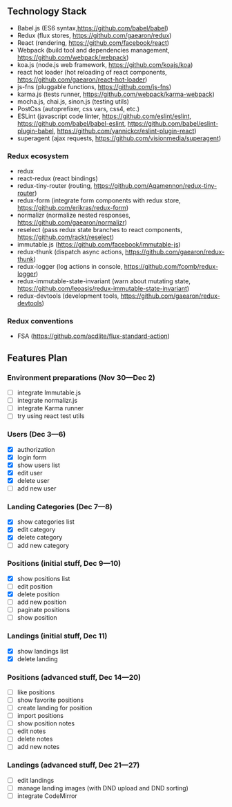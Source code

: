 ## Technology Stack

* Babel.js (ES6 syntax,https://github.com/babel/babel)
* Redux (flux stores, https://github.com/gaearon/redux)
* React (rendering, https://github.com/facebook/react)
* Webpack (build tool and dependencies management, https://github.com/webpack/webpack)
* koa.js (node.js web framework, https://github.com/koajs/koa)
* react hot loader (hot reloading of react components, https://github.com/gaearon/react-hot-loader)
* js-fns (pluggable functions, https://github.com/js-fns)
* karma.js (tests runner, https://github.com/webpack/karma-webpack)
* mocha.js, chai.js, sinon.js (testing utils)
* PostCss (autoprefixer, css vars, css4, etc.)
* ESLint (javascript code linter, https://github.com/eslint/eslint, https://github.com/babel/babel-eslint, https://github.com/babel/eslint-plugin-babel, https://github.com/yannickcr/eslint-plugin-react)
* superagent (ajax requests, https://github.com/visionmedia/superagent)

### Redux ecosystem

* redux
* react-redux (react bindings)
* redux-tiny-router (routing, https://github.com/Agamennon/redux-tiny-router)
* redux-form (integrate form components with redux store, https://github.com/erikras/redux-form)
* normalizr (normalize nested responses, https://github.com/gaearon/normalizr)
* reselect (pass redux state branches to react components, https://github.com/rackt/reselect)
* immutable.js (https://github.com/facebook/immutable-js)
* redux-thunk (dispatch async actions, https://github.com/gaearon/redux-thunk)
* redux-logger (log actions in console, https://github.com/fcomb/redux-logger)
* redux-immutable-state-invariant (warn about mutating state, https://github.com/leoasis/redux-immutable-state-invariant)
* redux-devtools (development tools, https://github.com/gaearon/redux-devtools)

### Redux conventions

* FSA (https://github.com/acdlite/flux-standard-action)

## Features Plan

### Environment preparations (Nov 30—Dec 2)
- [ ] integrate Immutable.js
- [ ] integrate normalizr.js
- [ ] integrate Karma runner
- [ ] try using react test utils

### Users (Dec 3—6)
- [x] authorization
- [x] login form
- [x] show users list
- [x] edit user
- [x] delete user
- [ ] add new user

### Landing Categories (Dec 7—8)
- [x] show categories list
- [x] edit category
- [x] delete category
- [ ] add new category

### Positions (initial stuff, Dec 9—10)
- [x] show positions list
- [ ] edit position
- [x] delete position
- [ ] add new position
- [ ] paginate positions
- [ ] show position

### Landings (initial stuff, Dec 11)
- [x] show landings list
- [x] delete landing

### Positions (advanced stuff, Dec 14—20)
- [ ] like positions
- [ ] show favorite positions
- [ ] create landing for position
- [ ] import positions
- [ ] show position notes
- [ ] edit notes
- [ ] delete notes
- [ ] add new notes

### Landings (advanced stuff, Dec 21—27)
- [ ] edit landings
- [ ] manage landing images (with DND upload and DND sorting)
- [ ] integrate CodeMirror
